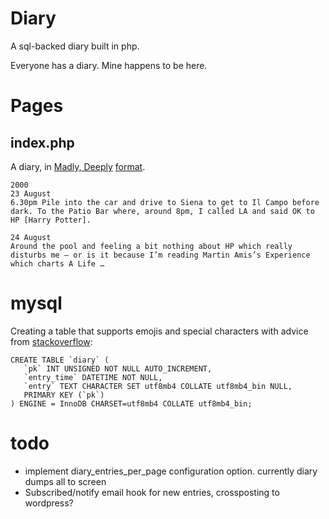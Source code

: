 # Diary

A sql-backed diary built in php.

Everyone has a diary. Mine happens to be here.

# Pages

## index.php

A diary, in [Madly, Deeply](https://www.amazon.com/dp/1250847958) [format](https://www.theguardian.com/film/2022/sep/24/alan-rickmans-secret-showbiz-diaries-harry-potter).

```
2000
23 August
6.30pm Pile into the car and drive to Siena to get to Il Campo before dark. To the Patio Bar where, around 8pm, I called LA and said OK to HP [Harry Potter].

24 August
Around the pool and feeling a bit nothing about HP which really disturbs me – or is it because I’m reading Martin Amis’s Experience which charts A Life …
```

# mysql

Creating a table that supports emojis and special characters with advice from [stackoverflow](https://stackoverflow.com/questions/39463134/how-to-store-emoji-character-in-mysql-database):

```
CREATE TABLE `diary` (
   `pk` INT UNSIGNED NOT NULL AUTO_INCREMENT,
   `entry_time` DATETIME NOT NULL,
   `entry` TEXT CHARACTER SET utf8mb4 COLLATE utf8mb4_bin NULL,
   PRIMARY KEY (`pk`)
) ENGINE = InnoDB CHARSET=utf8mb4 COLLATE utf8mb4_bin;
```

# todo

- implement diary_entries_per_page configuration option. currently diary dumps all to screen
- Subscribed/notify email hook for new entries, crossposting to wordpress?
